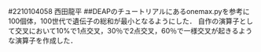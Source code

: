 #2210104058 西田龍平
##DEAPのチュートリアルにあるonemax.pyを参考に100個体，100世代で遺伝子の総和が最小となるようにした．
自作の演算子として交叉において10%で1点交叉，30％で2点交叉，60％で一様交叉が起きるような演算子を作成した．
